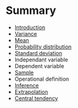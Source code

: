 # Summary

* [Introduction](README.md)
* [Variance](first-question.md)
* [Mean](second-question.md)
* [Probability distribution](probability-distribution.md)
* [Standard deviation](standard-deviation.md)
* Independant variable
* Dependent variable
* [Sample](sample.md)
* Operational definition
* [Inference](inference.md)
* [Extrapolation](extrapolation.md)
* [Central tendency](central-tendency.md)

